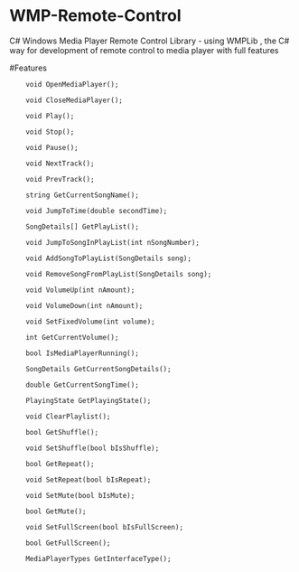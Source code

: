 # WMP-Remote-Control
C# Windows Media Player Remote Control Library - using WMPLib , the C# way for development of remote control to media player with full features

#Features

        void OpenMediaPlayer();

        void CloseMediaPlayer();

        void Play();

        void Stop();

        void Pause();

        void NextTrack();

        void PrevTrack();

        string GetCurrentSongName();

        void JumpToTime(double secondTime);

        SongDetails[] GetPlayList();

        void JumpToSongInPlayList(int nSongNumber);

        void AddSongToPlayList(SongDetails song);

        void RemoveSongFromPlayList(SongDetails song);

        void VolumeUp(int nAmount);

        void VolumeDown(int nAmount);

        void SetFixedVolume(int volume);

        int GetCurrentVolume();

        bool IsMediaPlayerRunning();

        SongDetails GetCurrentSongDetails();

        double GetCurrentSongTime();

        PlayingState GetPlayingState();

        void ClearPlaylist();

        bool GetShuffle();

        void SetShuffle(bool bIsShuffle);

        bool GetRepeat();

        void SetRepeat(bool bIsRepeat);

        void SetMute(bool bIsMute);

        bool GetMute();

        void SetFullScreen(bool bIsFullScreen);

        bool GetFullScreen();

        MediaPlayerTypes GetInterfaceType();
